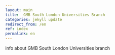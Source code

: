 ```yaml
---
layout: main
title:  GMB South London Universities Branch
categories: jekyll update
redirect_from: /en
ref: index
permalink: en
---
```


info about GMB South London Universities branch